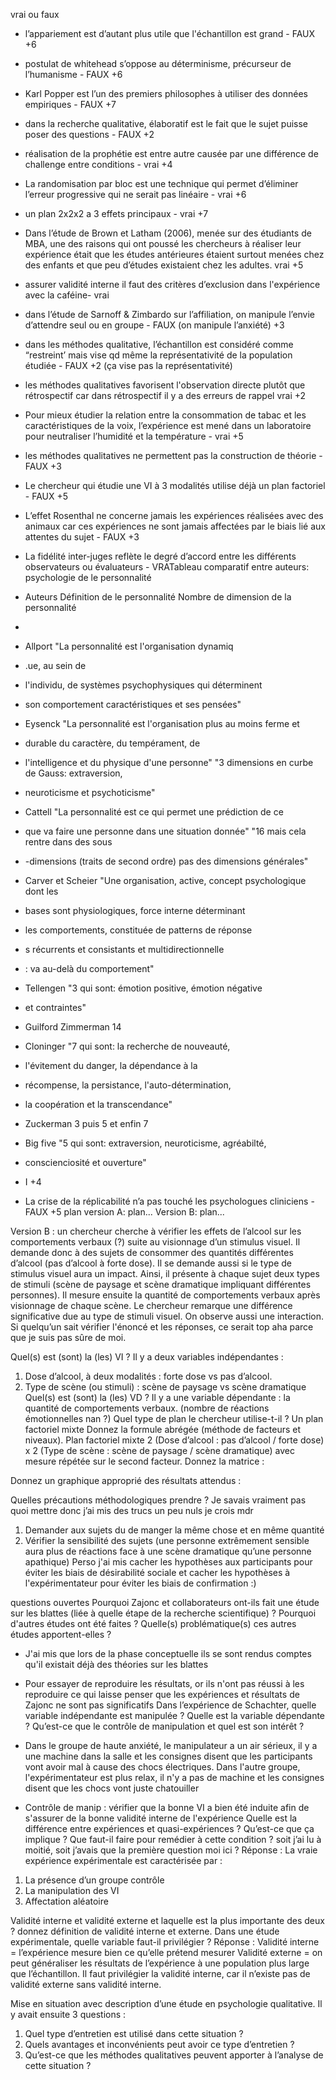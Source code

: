 

vrai ou faux
- l’appariement est d’autant plus utile que l'échantillon est grand - <span class="spoil">FAUX +6</spoil>
- postulat de whitehead s’oppose au déterminisme, précurseur de l’humanisme -
 <span class="spoil">FAUX</spoil>
+6
- Karl Popper est l’un des premiers philosophes à utiliser des données empiriques - <span class="spoil">FAUX</spoil>
+7
- dans la recherche qualitative, élaboratif est le fait que le sujet puisse poser des
questions - <span class="spoil">FAUX</spoil> +2
- réalisation de la prophétie est entre autre causée par une différence de challenge entre
conditions - <span class="spoil">vrai</spoil> +4
- La randomisation par bloc est une technique qui permet d’éliminer l’erreur progressive
qui ne serait pas linéaire - <span class="spoil">vrai</spoil> +6
- un plan 2x2x2 a 3 effets principaux - <span class="spoil">vrai</spoil> +7
- Dans l’étude de Brown et Latham (2006), menée sur des étudiants de MBA, une des
raisons qui ont poussé les chercheurs à réaliser leur expérience était que les études
antérieures étaient surtout menées chez des enfants et que peu d’études existaient
chez les adultes. <span class="spoil">vrai</spoil> +5

- assurer validité interne il faut des critères d’exclusion dans l'expérience avec la caféine-
<span class="spoil">vrai</spoil>

- dans l’étude de Sarnoff & Zimbardo sur l’affiliation, on manipule l’envie d’attendre seul
ou en groupe - <span class="spoil">FAUX</spoil> (on manipule l’anxiété) +3
- dans les méthodes qualitative, l’échantillon est considéré comme “restreint’ mais vise qd
même la représentativité de la population étudiée - <span class="spoil">FAUX</spoil> +2 (ça vise pas la
représentativité)
- les méthodes qualitatives favorisent l'observation directe plutôt que rétrospectif car dans
rétrospectif il y a des erreurs de rappel <span class="spoil">vrai</spoil> +2
- Pour mieux étudier la relation entre la consommation de tabac et les
caractéristiques de la voix, l’expérience est mené dans un laboratoire pour
neutraliser l’humidité et la température - <span class="spoil">vrai</spoil> +5
- les méthodes qualitatives ne permettent pas la construction de théorie - <span class="spoil">FAUX</spoil>
+3
- Le chercheur qui étudie une VI à 3 modalités utilise déjà un plan factoriel - <span class="spoil">FAUX</spoil>
+5
- L’effet Rosenthal ne concerne jamais les expériences réalisées avec des
animaux car ces expériences ne sont jamais affectées par le biais lié aux
attentes du sujet - <span class="spoil">FAUX</spoil> +3
- La fidélité inter-juges reflète le degré d’accord entre les différents observateurs
ou évaluateurs - VRATableau comparatif entre auteurs: psychologie de le
personnalité
- Auteurs Définition de le personnalité Nombre de dimension de la
personnalité
-
- Allport "La personnalité est l'organisation dynamiq
- .ue, au sein de
- l'individu, de systèmes psychophysiques qui déterminent
- son comportement caractéristiques et ses pensées"
- Eysenck "La personnalité est l'organisation plus au moins ferme et

- durable du caractère, du tempérament, de
- l'intelligence et du physique d'une personne" "3 dimensions en curbe
de Gauss: extraversion,
- neuroticisme et psychoticisme"
- Cattell "La personnalité est ce qui permet une prédiction de ce
- que va faire une personne dans une situation donnée" "16 mais cela
rentre dans des sous
- -dimensions (traits de second ordre) pas des dimensions générales"
- Carver et Scheier "Une organisation, active, concept psychologique dont
les
- bases sont physiologiques, force interne déterminant
- les comportements, constituée de patterns de réponse
- s récurrents et consistants et multidirectionnelle
- : va au-delà du comportement"
- Tellengen "3 qui sont: émotion positive, émotion négative
- et contraintes"
- Guilford Zimmerman 14
- Cloninger "7 qui sont: la recherche de nouveauté,
- l'évitement du danger, la dépendance à la
- récompense, la persistance, l'auto-détermination,
- la coopération et la transcendance"
- Zuckerman 3 puis 5 et enfin 7
- Big five "5 qui sont: extraversion, neuroticisme, agréabilté,
- conscienciosité et ouverture"
- I +4
- La crise de la réplicabilité n’a pas touché les psychologues cliniciens - <span class="spoil">FAUX</spoil> +5
plan
version A: plan...
Version B: plan...

Version B : un chercheur cherche à vérifier les effets de l’alcool sur les comportements
verbaux (?) suite au visionnage d’un stimulus visuel. Il demande donc à des sujets de
consommer des quantités différentes d’alcool (pas d’alcool à forte dose). Il se demande aussi si
le type de stimulus visuel aura un impact. Ainsi, il présente à chaque sujet deux types de stimuli
(scène de paysage et scène dramatique impliquant différentes personnes).
Il mesure ensuite la quantité de comportements verbaux après visionnage de chaque scène.
Le chercheur remarque une différence significative due au type de stimuli visuel. On observe
aussi une interaction.
Si quelqu’un sait vérifier l'énoncé et les réponses, ce serait top aha parce que je suis pas sûre
de moi.

Quel(s) est (sont) la (les) VI ?
Il y a deux variables indépendantes :
1. Dose d’alcool, à deux modalités : forte dose vs pas d’alcool.
2. Type de scène (ou stimuli) : scène de paysage vs scène dramatique
Quel(s) est (sont) la (les) VD ?
Il y a une variable dépendante : la quantité de comportements verbaux.
(nombre de réactions émotionnelles nan ?)
Quel type de plan le chercheur utilise-t-il ?
Un plan factoriel mixte
Donnez la formule abrégée (méthode de facteurs et niveaux).
Plan factoriel mixte 2 (Dose d’alcool : pas d’alcool / forte dose) x 2 (Type de scène : scène de
paysage / scène dramatique) avec mesure répétée sur le second facteur.
Donnez la matrice :

Donnez un graphique approprié des résultats attendus :

Quelles précautions méthodologiques prendre ?
Je savais vraiment pas quoi mettre donc j’ai mis des trucs un peu nuls je crois mdr
1) Demander aux sujets du de manger la même chose et en même quantité
2) Vérifier la sensibilité des sujets (une personne extrêmement sensible aura plus de
réactions face à une scène dramatique qu’une personne apathique)
Perso j'ai mis cacher les hypothèses aux participants pour éviter les biais de désirabilité sociale
et cacher les hypothèses à l'expérimentateur pour éviter les biais de confirmation :)

questions ouvertes
Pourquoi Zajonc et collaborateurs ont-ils fait une étude sur les blattes (liée à quelle étape de la
recherche scientifique) ? Pourquoi d'autres études ont été faites ? Quelle(s) problématique(s)
ces autres études apportent-elles ?
- J'ai mis que lors de la phase conceptuelle ils se sont rendus comptes qu'il existait déjà
des théories sur les blattes

- Pour essayer de reproduire les résultats, or ils n'ont pas réussi à les reproduire ce qui
laisse penser que les expériences et résultats de Zajonc ne sont pas significatifs
Dans l’expérience de Schachter, quelle variable indépendante est manipulée ? Quelle est la
variable dépendante ? Qu’est-ce que le contrôle de manipulation et quel est son intérêt ?
- Dans le groupe de haute anxiété, le manipulateur a un air sérieux, il y a une machine
dans la salle et les consignes disent que les participants vont avoir mal à cause des
chocs électriques. Dans l'autre groupe, l'expérimentateur est plus relax, il n'y a pas de
machine et les consignes disent que les chocs vont juste chatouiller
- Contrôle de manip : vérifier que la bonne VI a bien été induite afin de s'assurer de la
bonne validité interne de l'expérience
Quelle est la différence entre expériences et quasi-expériences ? Qu’est-ce que ça implique ?
Que faut-il faire pour remédier à cette condition ? soit j’ai lu à moitié, soit j’avais que la première
question moi ici ?
Réponse : La vraie expérience expérimentale est caractérisée par :
1) La présence d’un groupe contrôle
2) La manipulation des VI
3) Affectation aléatoire

Validité interne et validité externe et laquelle est la plus importante des deux ? donnez définition
de validité interne et externe. Dans une étude expérimentale, quelle variable faut-il privilégier ?
Réponse :
Validité interne = l’expérience mesure bien ce qu’elle prétend mesurer
Validité externe = on peut généraliser les résultats de l’expérience à une population plus large
que l’échantillon.
Il faut privilégier la validité interne, car il n’existe pas de validité externe sans validité interne.

Mise en situation avec description d’une étude en psychologie qualitative. Il y avait ensuite 3
questions :
1) Quel type d’entretien est utilisé dans cette situation ?
2) Quels avantages et inconvénients peut avoir ce type d’entretien ?
3) Qu’est-ce que les méthodes qualitatives peuvent apporter à l’analyse de cette situation
?